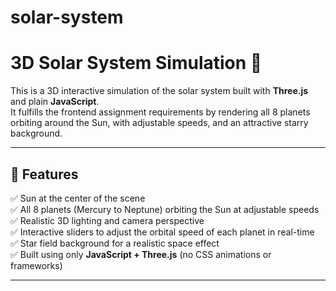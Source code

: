 # solar-system
# 3D Solar System Simulation 🌌

This is a 3D interactive simulation of the solar system built with **Three.js** and plain **JavaScript**.  
It fulfills the frontend assignment requirements by rendering all 8 planets orbiting around the Sun, with adjustable speeds, and an attractive starry background.

---

## 🚀 Features

✅ Sun at the center of the scene  
✅ All 8 planets (Mercury to Neptune) orbiting the Sun at adjustable speeds  
✅ Realistic 3D lighting and camera perspective  
✅ Interactive sliders to adjust the orbital speed of each planet in real-time  
✅ Star field background for a realistic space effect  
✅ Built using only **JavaScript + Three.js** (no CSS animations or frameworks)

---

